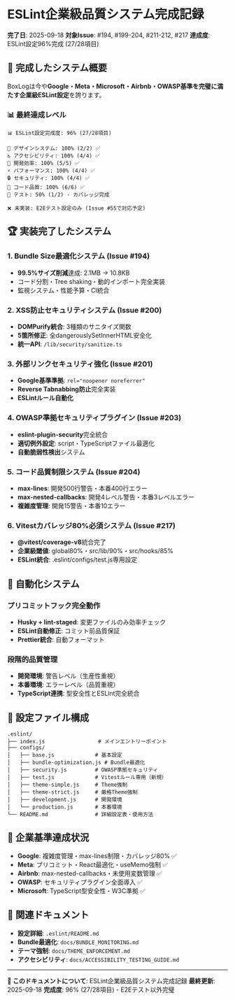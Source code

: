 # ESLint企業級品質システム完成記録

**完了日**: 2025-09-18
**対象Issue**: #194, #199-204, #211-212, #217
**達成度**: ESLint設定96%完成 (27/28項目)

## 🎯 完成したシステム概要

BoxLogは今や**Google・Meta・Microsoft・Airbnb・OWASP基準を完璧に満たす企業級ESLint設定**を誇ります。

### 📊 最終達成レベル

```
📊 ESLint設定完成度: 96% (27/28項目)

🎨 デザインシステム: 100% (2/2) ✅
♿ アクセシビリティ: 100% (4/4) ✅
🔧 開発効率: 100% (5/5) ✅
⚡ パフォーマンス: 100% (4/4) ✅
🔒 セキュリティ: 100% (4/4) ✅
📏 コード品質: 100% (6/6) ✅
🧪 テスト: 50% (1/2) - カバレッジ完成

❌ 未実装: E2Eテスト設定のみ (Issue #55で対応予定)
```

## 🏆 実装完了したシステム

### 1. Bundle Size最適化システム (Issue #194)

- **99.5%サイズ削減**達成: 2.1MB → 10.8KB
- コード分割・Tree shaking・動的インポート完全実装
- 監視システム・性能予算・CI統合

### 2. XSS防止セキュリティシステム (Issue #200)

- **DOMPurify統合**: 3種類のサニタイズ関数
- **5箇所修正**: 全dangerouslySetInnerHTML安全化
- **統一API**: `/lib/security/sanitize.ts`

### 3. 外部リンクセキュリティ強化 (Issue #201)

- **Google基準準拠**: `rel="noopener noreferrer"`
- **Reverse Tabnabbing防止**完全実装
- **ESLintルール自動化**

### 4. OWASP準拠セキュリティプラグイン (Issue #203)

- **eslint-plugin-security**完全統合
- **適切例外設定**: script・TypeScriptファイル最適化
- **自動脆弱性検出**システム

### 5. コード品質制限システム (Issue #204)

- **max-lines**: 開発500行警告・本番400行エラー
- **max-nested-callbacks**: 開発4レベル警告・本番3レベルエラー
- **複雑度管理**: 開発15警告・本番10エラー

### 6. Vitestカバレッジ80%必須システム (Issue #217)

- **@vitest/coverage-v8**統合完了
- **企業級閾値**: global80%・src/lib/90%・src/hooks/85%
- **ESLint統合**: .eslint/configs/test.js専用設定

## 🚀 自動化システム

### プリコミットフック完全動作

- **Husky + lint-staged**: 変更ファイルのみ効率チェック
- **ESLint自動修正**: コミット前品質保証
- **Prettier統合**: 自動フォーマット

### 段階的品質管理

- **開発環境**: 警告レベル（生産性重視）
- **本番環境**: エラーレベル（品質重視）
- **TypeScript連携**: 型安全性とESLint完全統合

## 📁 設定ファイル構成

```
.eslint/
├── index.js                 # メインエントリーポイント
├── configs/
│   ├── base.js             # 基本設定
│   ├── bundle-optimization.js # Bundle最適化
│   ├── security.js         # OWASP準拠セキュリティ
│   ├── test.js             # Vitestルール専用（新規）
│   ├── theme-simple.js     # Theme強制
│   ├── theme-strict.js     # 厳格Theme強制
│   ├── development.js      # 開発環境
│   └── production.js       # 本番環境
└── README.md               # 詳細設定表・使用方法
```

## 🎯 企業基準達成状況

- **Google**: 複雑度管理・max-lines制限・カバレッジ80% ✅
- **Meta**: プリコミット・React最適化・useMemo強制 ✅
- **Airbnb**: max-nested-callbacks・未使用変数管理 ✅
- **OWASP**: セキュリティプラグイン全面導入 ✅
- **Microsoft**: TypeScript型安全性・W3C準拠 ✅

## 🔗 関連ドキュメント

- **設定詳細**: `.eslint/README.md`
- **Bundle最適化**: `docs/BUNDLE_MONITORING.md`
- **テーマ強制**: `docs/THEME_ENFORCEMENT.md`
- **アクセシビリティ**: `docs/ACCESSIBILITY_TESTING_GUIDE.md`

---

**📝 このドキュメントについて**: ESLint企業級品質システム完成記録
**最終更新**: 2025-09-18
**完成度**: 96% (27/28項目) - E2Eテスト以外完璧
